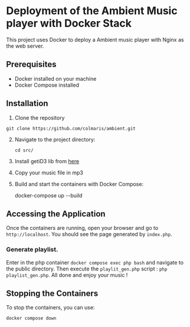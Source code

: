 # Deployment of the Ambient Music player with Docker Stack

This project uses Docker to deploy a Ambient music player with Nginx as the web server.

## Prerequisites

- Docker installed on your machine
- Docker Compose installed

## Installation

1. Clone the repository

`git clone https://github.com/colmaris/ambient.git`

2. Navigate to the project directory:

   `cd src/`

3. Install getiD3 lib from [here](https://www.getid3.org/)

4. Copy your music file in mp3

5. Build and start the containers with Docker Compose:

   docker-compose up --build

## Accessing the Application

Once the containers are running, open your browser and go to `http://localhost`. You should see the page generated by `index.php`.

### Generate playlist.

Enter in the php container `docker compose exec php bash` and navigate to the public directory. Then execute the `playlit_gen.php` script : `php playlist_gen.php`. All done and enjoy your music !

## Stopping the Containers

To stop the containers, you can use:

`docker compose down`